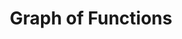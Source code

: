 ---
title: "Graph of Functions"
prevcontenturl: ../DC-1.4-composite-functions
nextcontenturl: ../DC-1.6-graph-of-functions


layout: content-construction
---